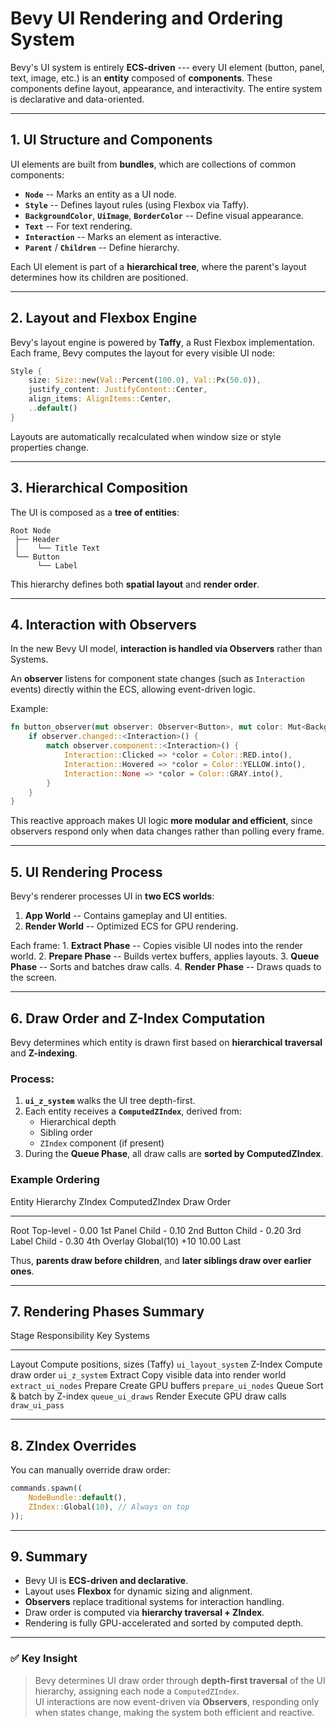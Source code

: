 # Bevy UI Rendering and Ordering System

Bevy's UI system is entirely **ECS-driven** --- every UI element
(button, panel, text, image, etc.) is an **entity** composed of
**components**. These components define layout, appearance, and
interactivity. The entire system is declarative and data-oriented.

------------------------------------------------------------------------

## 1. UI Structure and Components

UI elements are built from **bundles**, which are collections of common
components:

-   **`Node`** -- Marks an entity as a UI node.
-   **`Style`** -- Defines layout rules (using Flexbox via Taffy).
-   **`BackgroundColor`**, **`UiImage`**, **`BorderColor`** -- Define
    visual appearance.
-   **`Text`** -- For text rendering.
-   **`Interaction`** -- Marks an element as interactive.
-   **`Parent`** / **`Children`** -- Define hierarchy.

Each UI element is part of a **hierarchical tree**, where the parent's
layout determines how its children are positioned.

------------------------------------------------------------------------

## 2. Layout and Flexbox Engine

Bevy's layout engine is powered by **Taffy**, a Rust Flexbox
implementation.\
Each frame, Bevy computes the layout for every visible UI node:

``` rust
Style {
    size: Size::new(Val::Percent(100.0), Val::Px(50.0)),
    justify_content: JustifyContent::Center,
    align_items: AlignItems::Center,
    ..default()
}
```

Layouts are automatically recalculated when window size or style
properties change.

------------------------------------------------------------------------

## 3. Hierarchical Composition

The UI is composed as a **tree of entities**:

    Root Node
     ├── Header
     │    └── Title Text
     └── Button
          └── Label

This hierarchy defines both **spatial layout** and **render order**.

------------------------------------------------------------------------

## 4. Interaction with Observers

In the new Bevy UI model, **interaction is handled via Observers**
rather than Systems.

An **observer** listens for component state changes (such as
`Interaction` events) directly within the ECS, allowing event-driven
logic.

Example:

``` rust
fn button_observer(mut observer: Observer<Button>, mut color: Mut<BackgroundColor>) {
    if observer.changed::<Interaction>() {
        match observer.component::<Interaction>() {
            Interaction::Clicked => *color = Color::RED.into(),
            Interaction::Hovered => *color = Color::YELLOW.into(),
            Interaction::None => *color = Color::GRAY.into(),
        }
    }
}
```

This reactive approach makes UI logic **more modular and efficient**,
since observers respond only when data changes rather than polling every
frame.

------------------------------------------------------------------------

## 5. UI Rendering Process

Bevy's renderer processes UI in **two ECS worlds**:

1.  **App World** -- Contains gameplay and UI entities.
2.  **Render World** -- Optimized ECS for GPU rendering.

Each frame: 1. **Extract Phase** -- Copies visible UI nodes into the
render world. 2. **Prepare Phase** -- Builds vertex buffers, applies
layouts. 3. **Queue Phase** -- Sorts and batches draw calls. 4. **Render
Phase** -- Draws quads to the screen.

------------------------------------------------------------------------

## 6. Draw Order and Z-Index Computation

Bevy determines which entity is drawn first based on **hierarchical
traversal** and **Z-indexing**.

### Process:

1.  **`ui_z_system`** walks the UI tree depth-first.
2.  Each entity receives a **`ComputedZIndex`**, derived from:
    -   Hierarchical depth
    -   Sibling order
    -   `ZIndex` component (if present)
3.  During the **Queue Phase**, all draw calls are **sorted by
    ComputedZIndex**.

### Example Ordering

  Entity    Hierarchy    ZIndex   ComputedZIndex   Draw Order
  --------- ------------ -------- ---------------- ------------
  Root      Top-level    \-       0.00             1st
  Panel     Child        \-       0.10             2nd
  Button    Child        \-       0.20             3rd
  Label     Child        \-       0.30             4th
  Overlay   Global(10)   +10      10.00            Last

Thus, **parents draw before children**, and **later siblings draw over
earlier ones**.

------------------------------------------------------------------------

## 7. Rendering Phases Summary

  Stage     Responsibility                        Key Systems
  --------- ------------------------------------- --------------------
  Layout    Compute positions, sizes (Taffy)      `ui_layout_system`
  Z-Index   Compute draw order                    `ui_z_system`
  Extract   Copy visible data into render world   `extract_ui_nodes`
  Prepare   Create GPU buffers                    `prepare_ui_nodes`
  Queue     Sort & batch by Z-index               `queue_ui_draws`
  Render    Execute GPU draw calls                `draw_ui_pass`

------------------------------------------------------------------------

## 8. ZIndex Overrides

You can manually override draw order:

``` rust
commands.spawn((
    NodeBundle::default(),
    ZIndex::Global(10), // Always on top
));
```

------------------------------------------------------------------------

## 9. Summary

-   Bevy UI is **ECS-driven and declarative**.
-   Layout uses **Flexbox** for dynamic sizing and alignment.
-   **Observers** replace traditional systems for interaction handling.
-   Draw order is computed via **hierarchy traversal + ZIndex**.
-   Rendering is fully GPU-accelerated and sorted by computed depth.

------------------------------------------------------------------------

### ✅ Key Insight

> Bevy determines UI draw order through **depth-first traversal** of the
> UI hierarchy, assigning each node a `ComputedZIndex`.\
> UI interactions are now event-driven via **Observers**, responding
> only when states change, making the system both efficient and
> reactive.
